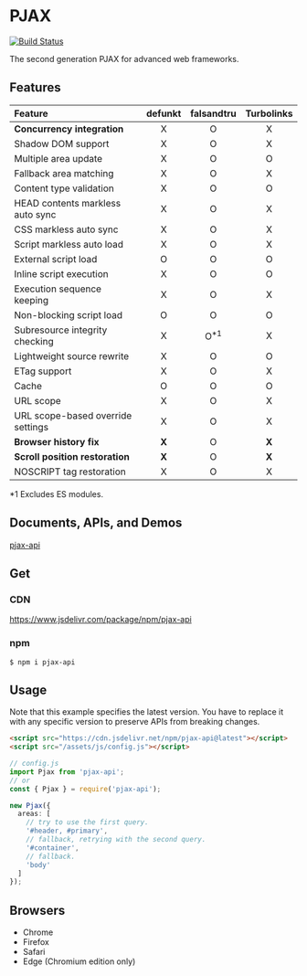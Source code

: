 # PJAX

[![Build Status](https://travis-ci.org/falsandtru/pjax-api.svg?branch=master)](https://travis-ci.org/falsandtru/pjax-api)

The second generation PJAX for advanced web frameworks.

## Features

|Feature|defunkt|falsandtru|Turbolinks|
|:------|:-----:|:--------:|:--------:|
|**Concurrency integration**|X|O|X|
|Shadow DOM support|X|O|X|
|Multiple area update|X|O|O|
|Fallback area matching|X|O|X|
|Content type validation|X|O|O|
|HEAD contents markless auto sync|X|O|X|
|CSS markless auto sync|X|O|X|
|Script markless auto load|X|O|X|
|External script load|O|O|O|
|Inline script execution|X|O|O|
|Execution sequence keeping|X|O|X|
|Non-blocking script load|O|O|O|
|Subresource integrity checking|X|O<sup>\*1</sup>|X|
|Lightweight source rewrite|X|O|O|
|ETag support|X|O|X|
|Cache|O|O|O|
|URL scope|X|O|X|
|URL scope-based override settings|X|O|X|
|**Browser history fix**|**X**|O|**X**|
|**Scroll position restoration**|**X**|O|**X**|
|NOSCRIPT tag restoration|X|O|X|

\*1 Excludes ES modules.

## Documents, APIs, and Demos

[pjax-api](http://falsandtru.github.io/pjax-api)

## Get

### CDN

https://www.jsdelivr.com/package/npm/pjax-api

### npm

```
$ npm i pjax-api
```

## Usage

Note that this example specifies the latest version. You have to replace it with any specific version to preserve APIs from breaking changes.

```html
<script src="https://cdn.jsdelivr.net/npm/pjax-api@latest"></script>
<script src="/assets/js/config.js"></script>
```

```ts
// config.js
import Pjax from 'pjax-api';
// or
const { Pjax } = require('pjax-api');

new Pjax({
  areas: [
    // try to use the first query.
    '#header, #primary',
    // fallback, retrying with the second query.
    '#container',
    // fallback.
    'body'
  ]
});
```

## Browsers

- Chrome
- Firefox
- Safari
- Edge (Chromium edition only)

